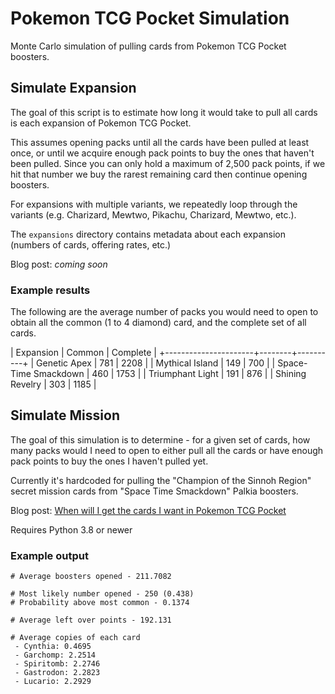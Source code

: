 # Pokemon TCG Pocket Simulation

Monte Carlo simulation of pulling cards from Pokemon TCG Pocket boosters.

## Simulate Expansion

The goal of this script is to estimate how long it would take to pull all cards is each expansion of Pokemon TCG Pocket.

This assumes opening packs until all the cards have been pulled at least once, or until we acquire enough pack points to buy the ones that haven't been pulled.
Since you can only hold a maximum of 2,500 pack points, if we hit that number we buy the rarest remaining card then continue opening boosters.

For expansions with multiple variants, we repeatedly loop through the variants (e.g. Charizard, Mewtwo, Pikachu, Charizard, Mewtwo, etc.).

The `expansions` directory contains metadata about each expansion (numbers of cards, offering rates, etc.)

Blog post: _coming soon_

### Example results

The following are the average number of packs you would need to open to obtain all the common (1 to 4 diamond) card, and the complete set of all cards.

| Expansion            | Common | Complete |
+----------------------+--------+----------+
| Genetic Apex         |    781 |     2208 |
| Mythical Island      |    149 |      700 |
| Space-Time Smackdown |    460 |     1753 |
| Triumphant Light     |    191 |      876 |
| Shining Revelry      |    303 |     1185 |


## Simulate Mission

The goal of this simulation is to determine - for a given set of cards, how many packs would I need to open to either pull all the cards or have enough pack points to buy the ones I haven't pulled yet.

Currently it's hardcoded for pulling the "Champion of the Sinnoh Region" secret mission cards from "Space Time Smackdown" Palkia boosters.

Blog post: [When will I get the cards I want in Pokemon TCG Pocket](https://oatzy.github.io/2025/04/08/how-log-to-pull-pokemon.html)

Requires Python 3.8 or newer

### Example output

```
# Average boosters opened - 211.7082

# Most likely number opened - 250 (0.438)
# Probability above most common - 0.1374

# Average left over points - 192.131

# Average copies of each card
 - Cynthia: 0.4695
 - Garchomp: 2.2514
 - Spiritomb: 2.2746
 - Gastrodon: 2.2823
 - Lucario: 2.2929
```
